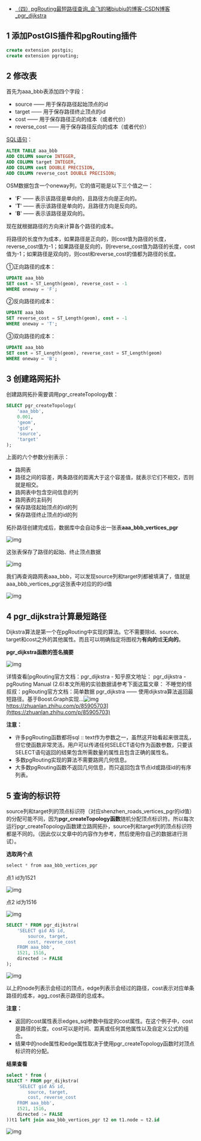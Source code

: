 - [（四）pgRouting最短路径查询_会飞的猪biubiu的博客-CSDN博客_pgr_dijkstra](https://blog.csdn.net/qq_29384639/article/details/122035726?utm_medium=distribute.pc_relevant.none-task-blog-2~default~baidujs_baidulandingword~default-8-122035726-blog-83351481.pc_relevant_multi_platform_whitelistv2eslanding&spm=1001.2101.3001.4242.5&utm_relevant_index=11)

## 1 添加PostGIS插件和pgRouting插件

```sql
create extension postgis;
create extension pgrouting;
```

## 2 修改表

首先为aaa_bbb表添加四个字段：

- source —— 用于保存路径起始顶点的id
- target —— 用于保存路径终止顶点的id
- cost —— 用于保存路径正向的成本（或者代价）
- reverse_cost —— 用于保存路径反向的成本（或者代价）

[SQL语句](https://so.csdn.net/so/search?q=SQL语句&spm=1001.2101.3001.7020)：

```sql
ALTER TABLE aaa_bbb
ADD COLUMN source INTEGER,
ADD COLUMN target INTEGER,
ADD COLUMN cost DOUBLE PRECISION,
ADD COLUMN reverse_cost DOUBLE PRECISION;
```

OSM数据包含一个oneway列，它的值可能是以下三个值之一：

- '**F**' —— 表示该路径是单向的，且路径方向是正向的。
- '**T**' —— 表示该路径是单向的，且路径方向是反向的。
- '**B**' —— 表示该路径是双向的。

现在就根据路径的方向来计算各个路径的成本。

将路径的长度作为成本，如果路径是正向的，则cost值为路径的长度，reverse_cost值为-1；如果路径是反向的，则reverse_cost值为路径的长度，cost值为-1；如果路径是双向的，则cost和reverse_cost的值都为路径的长度。

①正向路径的成本：

```sql
UPDATE aaa_bbb
SET cost = ST_Length(geom), reverse_cost = -1
WHERE oneway = 'F';
```

②反向路径的成本：

```sql
UPDATE aaa_bbb
SET reverse_cost = ST_Length(geom), cost = -1
WHERE oneway = 'T';
```

③双向路径的成本：

```sql
UPDATE aaa_bbb
SET cost = ST_Length(geom), reverse_cost = ST_Length(geom)
WHERE oneway = 'B';
```

## **3 创建路网拓扑**

创建路网拓扑需要调用pgr_createTopology数：

```sql
SELECT pgr_createTopology(
	'aaa_bbb', 
	0.001,
	'geom',
	'gid',
	'source',
	'target'
); 
```

上面的六个参数分别表示：

- 路网表
- 路径之间的容差，两条路径的距离大于这个容差值，就表示它们不相交，否则就是相交。
- 路网表中包含空间信息的列
- 路网表的主码列
- 保存路径起始顶点的id的列
- 保存路径终止顶点的id的列

拓扑路径创建完成后，数据库中会自动多出一张表**aaa_bbb_vertices_pgr**

![img](https://img-blog.csdnimg.cn/e2c8b3bc486b47a48c9011288c7dcd85.png?x-oss-process=image/watermark,type_d3F5LXplbmhlaQ,shadow_50,text_Q1NETiBA5Lya6aOe55qE54yqYml1Yml1,size_8,color_FFFFFF,t_70,g_se,x_16)

 这张表保存了路径的起始、终止顶点数据

![img](https://img-blog.csdnimg.cn/4eccd205f8254c2f972e4f8c87ce875e.png?x-oss-process=image/watermark,type_d3F5LXplbmhlaQ,shadow_50,text_Q1NETiBA5Lya6aOe55qE54yqYml1Yml1,size_20,color_FFFFFF,t_70,g_se,x_16)

 我们再查询路网表aaa_bbb，可以发现source列和target列都被填满了，值就是aaa_bbb_vertices_pgr这张表中对应的的id值

![img](https://img-blog.csdnimg.cn/4ddc7ad4d9594183bde8faefd84ad9bb.png?x-oss-process=image/watermark,type_d3F5LXplbmhlaQ,shadow_50,text_Q1NETiBA5Lya6aOe55qE54yqYml1Yml1,size_20,color_FFFFFF,t_70,g_se,x_16)

##  4 pgr_dijkstra计算最短路径

Dijkstra算法是第一个在pgRouting中实现的算法。它不需要除id、source、target和cost之外的其他属性。而且可以明确指定将图视为**有向的**或**无向的**。

**pgr_dijkstra函数的签名摘要**

![img](https://img-blog.csdnimg.cn/857bd70f1e1e4ab8a611cd5d126d822b.png?x-oss-process=image/watermark,type_d3F5LXplbmhlaQ,shadow_50,text_Q1NETiBA5Lya6aOe55qE54yqYml1Yml1,size_9,color_FFFFFF,t_70,g_se,x_16)

详情查看[pgRouting官方文档：pgr_dijkstra - 知乎原文地址： pgr_dijkstra - pgRouting Manual (2.6)本文所用的实验数据请参考下面这篇文章： 不睡觉的怪叔叔：pgRouting官方文档：简单数据 pgr_dijkstra —— 使用dijkstra算法返回最短路径。基于Boost.Graph实现…![img](https://static.zhihu.com/heifetz/assets/apple-touch-icon-152.a53ae37b.png)https://zhuanlan.zhihu.com/p/85905703](https://zhuanlan.zhihu.com/p/85905703) 

**注意：**

- 许多pgRouting函数都将sql :: text作为参数之一，虽然这开始看起来很混乱，但它使函数非常灵活。用户可以传递任何SELECT语句作为函数参数，只要该SELECT语句返回的结果包含所需数量的属性且包含正确的属性名。
- 多数pgRouting实现的算法不需要路网几何信息。
- 大多数pgRouting函数不返回几何信息，而只返回包含节点id或路径id的有序列表。

## 5 查询的标识符

source列和target列的顶点标识符（对应shenzhen_roads_vertices_pgr的id值）的分配可能不同，因为**pgr_createTopology函数**随机分配顶点标识符。所以每次运行pgr_createTopology函数建立路网拓扑，source列和target列的顶点标识符都是不同的。（因此仅以文章中的内容作为参考，然后使用你自己的数据进行测试）。

**选取两个点**

```csharp
select * from aaa_bbb_vertices_pgr
```

点1 id为1521

![img](https://img-blog.csdnimg.cn/b3f9e36d95f644008095c455944f82ba.png?x-oss-process=image/watermark,type_d3F5LXplbmhlaQ,shadow_50,text_Q1NETiBA5Lya6aOe55qE54yqYml1Yml1,size_20,color_FFFFFF,t_70,g_se,x_16)

 点2 id为1516

![img](https://img-blog.csdnimg.cn/38a270c611b24815a87c8552430d1775.png?x-oss-process=image/watermark,type_d3F5LXplbmhlaQ,shadow_50,text_Q1NETiBA5Lya6aOe55qE54yqYml1Yml1,size_20,color_FFFFFF,t_70,g_se,x_16)

 

```sql
SELECT * FROM pgr_dijkstra(
	'SELECT gid AS id,
		source, target,
		cost, reverse_cost
	FROM aaa_bbb',
	1521, 1516,
	directed := FALSE
);
```

![img](https://img-blog.csdnimg.cn/0f855e879f1a41bd9f323490f18ac47d.png?x-oss-process=image/watermark,type_d3F5LXplbmhlaQ,shadow_50,text_Q1NETiBA5Lya6aOe55qE54yqYml1Yml1,size_20,color_FFFFFF,t_70,g_se,x_16)

 以上的node列表示会经过的顶点，edge列表示会经过的路径，cost表示对应单条路径的成本，agg_cost表示路径的总成本。

**注意：**

- 返回的cost属性表示edges_sql参数中指定的cost属性。在这个例子中，cost是路径的长度。cost可以是时间、距离或任何其他属性以及自定义公式的组合。
- 结果中的node属性和edge属性取决于使用pgr_createTopology函数时对顶点标识符的分配。

**结果查看** 

```sql
select * from (
SELECT * FROM pgr_dijkstra(
	'SELECT gid AS id,
		source, target,
		cost, reverse_cost
	FROM aaa_bbb',
	1521, 1516,
	directed := FALSE
))t1 left join aaa_bbb_vertices_pgr t2 on t1.node = t2.id
```

![img](https://img-blog.csdnimg.cn/b223298bf5874562a81c20f5c3bff4c1.png?x-oss-process=image/watermark,type_d3F5LXplbmhlaQ,shadow_50,text_Q1NETiBA5Lya6aOe55qE54yqYml1Yml1,size_20,color_FFFFFF,t_70,g_se,x_16)

 